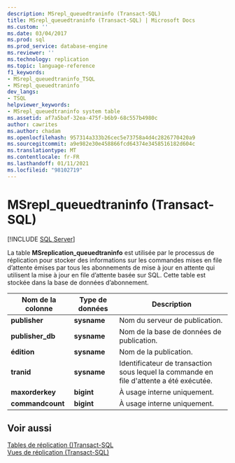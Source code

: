 ```yaml
---
description: MSrepl_queuedtraninfo (Transact-SQL)
title: MSrepl_queuedtraninfo (Transact-SQL) | Microsoft Docs
ms.custom: ''
ms.date: 03/04/2017
ms.prod: sql
ms.prod_service: database-engine
ms.reviewer: ''
ms.technology: replication
ms.topic: language-reference
f1_keywords:
- MSrepl_queuedtraninfo_TSQL
- MSrepl_queuedtraninfo
dev_langs:
- TSQL
helpviewer_keywords:
- MSrepl_queuedtraninfo system table
ms.assetid: af7a5baf-32ea-475f-b6b9-68c557b4980c
author: cawrites
ms.author: chadam
ms.openlocfilehash: 957314a333b26cec5e73758a4d4c2826770420a9
ms.sourcegitcommit: a9e982e30e458866fcd64374e3458516182d604c
ms.translationtype: MT
ms.contentlocale: fr-FR
ms.lasthandoff: 01/11/2021
ms.locfileid: "98102719"
---
```

# <a name="msrepl_queuedtraninfo-transact-sql"></a>MSrepl_queuedtraninfo (Transact-SQL)
[!INCLUDE [SQL Server](../../includes/applies-to-version/sqlserver.md)]

  La table **MSreplication_queuedtraninfo** est utilisée par le processus de réplication pour stocker des informations sur les commandes mises en file d’attente émises par tous les abonnements de mise à jour en attente qui utilisent la mise à jour en file d’attente basée sur SQL. Cette table est stockée dans la base de données d’abonnement.  
  
|Nom de la colonne|Type de données|Description|  
|-----------------|---------------|-----------------|  
|**publisher**|**sysname**|Nom du serveur de publication.|  
|**publisher_db**|**sysname**|Nom de la base de données de publication.|  
|**édition**|**sysname**|Nom de la publication.|  
|**tranid**|**sysname**|Identificateur de transaction sous lequel la commande en file d'attente a été exécutée.|  
|**maxorderkey**|**bigint**|À usage interne uniquement.|  
|**commandcount**|**bigint**|À usage interne uniquement.|  
  
## <a name="see-also"></a>Voir aussi  
 [Tables de réplication &#40;&#41;Transact-SQL ](../../relational-databases/system-tables/replication-tables-transact-sql.md)   
 [Vues de réplication &#40;Transact-SQL&#41;](../../relational-databases/system-views/replication-views-transact-sql.md)  
  
  
